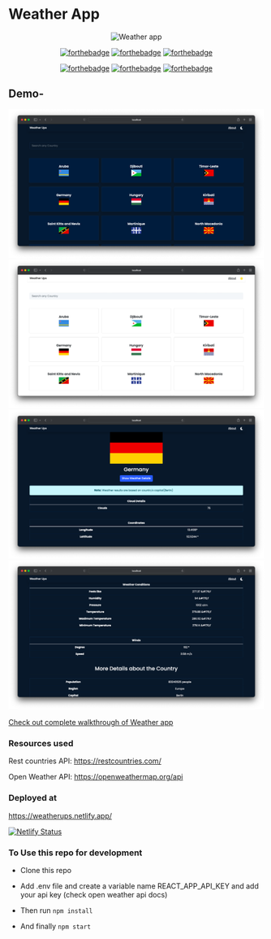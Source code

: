 <h1>Weather App</h1>

<div align="center">
  
  ![Weather app](https://socialify.git.ci/shelcia/Weather-app/image?description=1&font=Source%20Code%20Pro&forks=1&issues=1&language=1&owner=1&pattern=Signal&pulls=1&stargazers=1&theme=Dark)

[![forthebadge](https://forthebadge.com/images/badges/uses-html.svg)](https://forthebadge.com) [![forthebadge](https://forthebadge.com/images/badges/uses-css.svg)](https://forthebadge.com) [![forthebadge](https://forthebadge.com/images/badges/made-with-javascript.svg)](https://forthebadge.com)

[![forthebadge](https://forthebadge.com/images/badges/powered-by-coffee.svg)](https://forthebadge.com) [![forthebadge](https://forthebadge.com/images/badges/open-source.svg)](https://forthebadge.com) [![forthebadge](https://forthebadge.com/images/badges/built-by-developers.svg)](https://forthebadge.com)

</div>

<!-- ## Want to contribute ? Join our server (NWoC'20)

[Discord Server](https://discord.gg/TkKHAYVCza) -->

## Demo-

![demo1](assets/demo/demo1.png)
![demo2](assets/demo/demo2.png)
![demo3](assets/demo/demo3.png)
![demo3](assets/demo/demo4.png)

[Check out complete walkthrough of Weather app](https://vimeo.com/490218590)

### Resources used

Rest countries API: https://restcountries.com/

Open Weather API: https://openweathermap.org/api

### Deployed at

https://weatherups.netlify.app/

[![Netlify Status](https://api.netlify.com/api/v1/badges/648bb001-da04-4000-a523-2fbd2aacc7c9/deploy-status)](https://app.netlify.com/sites/weatherups/deploys)

### To Use this repo for development

- Clone this repo

- Add .env file and create a variable name REACT_APP_API_KEY and add your api key (check open weather api docs)

- Then run <code>npm install</code>

- And finally <code>npm start</code>
